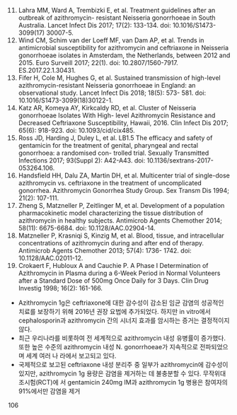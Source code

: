 11. Lahra MM, Ward A, Trembizki E, et al. Treatment guidelines after an outbreak of azithromycin- resistant Neisseria gonorrhoeae in South Australia. Lancet Infect Dis 2017; 17(2): 133-134. doi: 10.1016/S1473-3099(17) 30007-5.
12. Wind CM, Schim van der Loeff MF, van Dam AP, et al. Trends in antimicrobial susceptibility for azithromycin and ceftriaxone in Neisseria gonorrhoeae isolates in Amsterdam, the Netherlands, between 2012 and 2015. Euro Surveill 2017; 22(1). doi: 10.2807/1560-7917. ES.2017.22.1.30431.
13. Fifer H, Cole M, Hughes G, et al. Sustained transmission of high-level azithromycin-resistant Neisseria gonorrhoeae in England: an observational study. Lancet Infect Dis 2018; 18(5): 573- 581. doi: 10.1016/S1473-3099(18)30122-1.
14. Katz AR, Komeya AY, Kirkcaldy RD, et al. Cluster of Neisseria gonorrhoeae Isolates With High- level Azithromycin Resistance and Decreased Ceftriaxone Susceptibility, Hawaii, 2016. Clin Infect Dis 2017; 65(6): 918-923. doi: 10.1093/cid/cix485.
15. Ross JD, Harding J, Duley L, et al. LB1.5 The efficacy and safety of gentamicin for the treatment of genital, pharyngeal and rectal gonorrhoea: a randomised con- trolled trial. Sexually Transmitted Infections 2017; 93(Suppl 2): A42-A43. doi: 10.1136/sextrans-2017-053264.106.
16. Handsfield HH, Dalu ZA, Martin DH, et al. Multicenter trial of single-dose azithromycin vs. ceftriaxone in the treatment of uncomplicated gonorrhea. Azithromycin Gonorrhea Study Group. Sex Transm Dis 1994; 21(2): 107-111.
17. Zheng S, Matzneller P, Zeitlinger M, et al. Development of a population pharmacokinetic model characterizing the tissue distribution of azithromycin in healthy subjects. Antimicrob Agents Chemother 2014; 58(11): 6675-6684. doi: 10.1128/AAC.02904-14.
18. Matzneller P, Krasniqi S, Kinzig M, et al. Blood, tissue, and intracellular concentrations of azithromycin during and after end of therapy. Antimicrob Agents Chemother 2013; 57(4): 1736- 1742. doi: 10.1128/AAC.02011-12.
19. Crokaert F, Hubloux A and Cauchie P. A Phase I Determination of Azithromycin in Plasma during a 6-Week Period in Normal Volunteers after a Standard Dose of 500mg Once Daily for 3 Days. Clin Drug Investig 1998; 16(2): 161-166.

*   Azithromycin 1g은 ceftriaxone에 대한 감수성이 감소된 임균 감염의 성공적인 치료를 보장하기 위해 2016년 권장 요법에 추가되었다. 하지만 in vitro에서 cephalosporin과 azithromycin 간의 시너지 효과를 암시하는 증거는 결정적이지 않다.
*   최근 우리나라를 비롯하여 전 세계적으로 azithromycin 내성 유병률이 증가했다. 또한 높은 수준의 azithromycin 내성 N. gonorrhoeae가 지속적으로 전파되었으며 세계 여러 나 라에서 보고되고 있다.
*   국제적으로 보고된 ceftriaxone 내성 분리주 중 일부가 azithromycin에 감수성이 있지만, azithromycin 1g 용량은 감염을 제거하는 데 불충분할 수 있다. 무작위대조시험(RCT)에 서 gentamicin 240mg IM과 azithromycin 1g 병용은 참여자의 91%에서만 감염을 제거

<PAGE>106